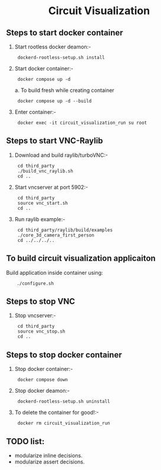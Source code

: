 <h1 align="center">
Circuit Visualization
</h1>

Steps to start docker container
-------------------------------
1. Start rootless docker deamon:-

        dockerd-rootless-setup.sh install

2. Start docker container:-

        docker compose up -d

    a. To build fresh while creating container

        docker compose up -d --build

3. Enter container:-

        docker exec -it circuit_visualization_run su root

Steps to start VNC-Raylib
-------------------------
1. Download and build raylib/turboVNC:-

        cd third_party
        ./build_vnc_raylib.sh
        cd ..

2. Start vncserver at port 5902:-

        cd third_party
        source vnc_start.sh
        cd ..

3. Run raylib example:-

        cd third_party/raylib/build/examples
        ./core_3d_camera_first_person
        cd ../../../..

To build circuit visualization applicaiton
------------------------------------------
Build application inside container using:

        ./configure.sh

Steps to stop VNC
-----------------
1. Stop vncserver:-

        cd third_party
        source vnc_stop.sh
        cd ..

Steps to stop docker container
-------------------------------
1. Stop docker container:-

        docker compose down

2. Stop docker deamon:-

        dockerd-rootless-setup.sh uninstall

3. To delete the container for good!:-

        docker rm circuit_visualization_run

TODO list:
----------
- modularize inline decisions.
- modularize assert decisions.
